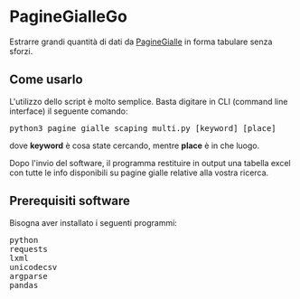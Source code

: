 # PagineGialleGo
Estrarre grandi quantità di dati da [PagineGialle](http://paginegialle.it) in forma tabulare senza sforzi.

## Come usarlo

L'utilizzo dello script è molto semplice. Basta digitare in CLI (command line interface) il seguente comando:

<pre>
python3 pagine_gialle_scaping_multi.py [keyword] [place]
</pre>

dove **keyword** è cosa state cercando, mentre **place** è in che luogo.

Dopo l'invio del software, il programma restituire in output una tabella excel con tutte le info disponibili su pagine gialle relative alla vostra ricerca.

## Prerequisiti software

Bisogna aver installato i seguenti programmi:
<pre>
python
requests
lxml 
unicodecsv
argparse
pandas
</pre>


